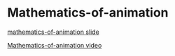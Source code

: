 # Mathematics-of-animation

[mathematics-of-animation slide](https://winkervsbecks.github.io/mathematics-of-animation/#/)

[Mathematics-of-animation video](https://www.youtube.com/watch?v=o59ioaZ6x3g)

